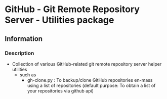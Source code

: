 # GitHub - Git Remote Repository Server - Utilities package

## Information
### Description
- Collection of various GitHub-related git remote repository server helper utilities
    - such as 
        + gh-clone.py : To backup/clone GitHub repositories en-mass using a list of repositories (default purpose: To obtain a list of your repositories via github api)


